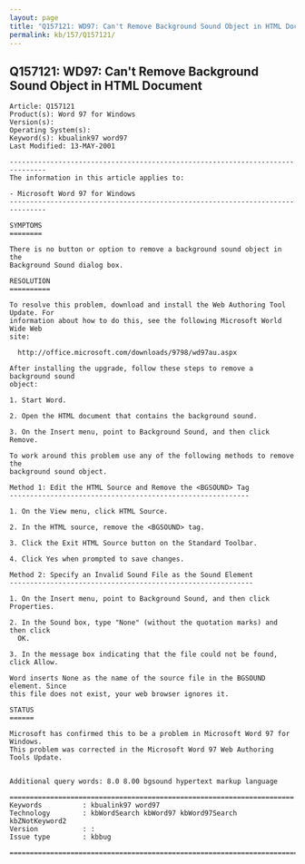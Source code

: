 ```yaml
---
layout: page
title: "Q157121: WD97: Can't Remove Background Sound Object in HTML Document"
permalink: kb/157/Q157121/
---
```


## Q157121: WD97: Can't Remove Background Sound Object in HTML Document

	Article: Q157121
	Product(s): Word 97 for Windows
	Version(s): 
	Operating System(s): 
	Keyword(s): kbualink97 word97
	Last Modified: 13-MAY-2001
	
	-------------------------------------------------------------------------------
	The information in this article applies to:
	
	- Microsoft Word 97 for Windows 
	-------------------------------------------------------------------------------
	
	SYMPTOMS
	========
	
	There is no button or option to remove a background sound object in the
	Background Sound dialog box.
	
	RESOLUTION
	==========
	
	To resolve this problem, download and install the Web Authoring Tool Update. For
	information about how to do this, see the following Microsoft World Wide Web
	site:
	
	  http://office.microsoft.com/downloads/9798/wd97au.aspx
	
	After installing the upgrade, follow these steps to remove a background sound
	object:
	
	1. Start Word.
	
	2. Open the HTML document that contains the background sound.
	
	3. On the Insert menu, point to Background Sound, and then click Remove.
	
	To work around this problem use any of the following methods to remove the
	background sound object.
	
	Method 1: Edit the HTML Source and Remove the <BGSOUND> Tag
	-----------------------------------------------------------
	
	1. On the View menu, click HTML Source.
	
	2. In the HTML source, remove the <BGSOUND> tag.
	
	3. Click the Exit HTML Source button on the Standard Toolbar.
	
	4. Click Yes when prompted to save changes.
	
	Method 2: Specify an Invalid Sound File as the Sound Element
	------------------------------------------------------------
	
	1. On the Insert menu, point to Background Sound, and then click Properties.
	
	2. In the Sound box, type "None" (without the quotation marks) and then click
	  OK.
	
	3. In the message box indicating that the file could not be found, click Allow.
	
	Word inserts None as the name of the source file in the BGSOUND element. Since
	this file does not exist, your web browser ignores it.
	
	STATUS
	======
	
	Microsoft has confirmed this to be a problem in Microsoft Word 97 for Windows.
	This problem was corrected in the Microsoft Word 97 Web Authoring Tools Update.
	
	
	Additional query words: 8.0 8.00 bgsound hypertext markup language
	
	======================================================================
	Keywords          : kbualink97 word97 
	Technology        : kbWordSearch kbWord97 kbWord97Search kbZNotKeyword2
	Version           : :
	Issue type        : kbbug
	
	=============================================================================
	
